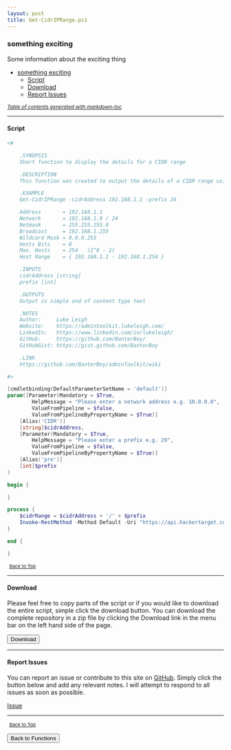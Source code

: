 ```yaml
---
layout: post
title: Get-CidrIPRange.ps1
---
```


### something exciting

Some information about the exciting thing

- [something exciting](#something-exciting)
  - [Script](#script)
  - [Download](#download)
  - [Report Issues](#report-issues)

<small><i><a href='http://ecotrust-canada.github.io/markdown-toc/'>Table of contents generated with markdown-toc</a></i></small>

---

#### Script

```powershell
<#

    .SYNOPSIS
    Short function to display the details for a CIDR range

    .DESCRIPTION
    This function was created to output the details of a CIDR range using the API from hackertarget.com

    .EXAMPLE
    Get-CidrIPRange -cidrAddress 192.168.1.1 -prefix 24

    Address       = 192.168.1.1
    Network       = 192.168.1.0 / 24
    Netmask       = 255.255.255.0
    Broadcast     = 192.168.1.255
    Wildcard Mask = 0.0.0.255
    Hosts Bits    = 8
    Max. Hosts    = 254   (2^8 - 2)
    Host Range    = { 192.168.1.1 - 192.168.1.254 }

    .INPUTS
    cidrAddress [string]
    prefix [int]

    .OUTPUTS
    Output is simple and of content type text

    .NOTES
    Author:     Luke Leigh
    Website:    https://admintoolkit.lukeleigh.com/
    LinkedIn:   https://www.linkedin.com/in/lukeleigh/
    GitHub:     https://github.com/BanterBoy/
    GitHubGist: https://gist.github.com/BanterBoy

    .LINK
    https://github.com/BanterBoy/adminToolkit/wiki

#>

[cmdletbinding(DefaultParameterSetName = 'default')]
param([Parameter(Mandatory = $True,
        HelpMessage = "Please enter a network address e.g. 10.0.0.0",
        ValueFromPipeline = $false,
        ValueFromPipelineByPropertyName = $True)]
    [Alias('CIDR')]
    [string]$cidrAddress,
    [Parameter(Mandatory = $True,
        HelpMessage = "Please enter a prefix e.g. 29",
        ValueFromPipeline = $false,
        ValueFromPipelineByPropertyName = $True)]
    [Alias('pre')]
    [int]$prefix
)

begin {

}

process {
    $cidrRange = $cidrAddress + '/' + $prefix
    Invoke-RestMethod -Method Default -Uri "https://api.hackertarget.com/subnetcalc/?q=$CidrRange"
}

end {

}
```

<span style="font-size:11px;"><a href="#"><i class="fas fa-caret-up" aria-hidden="true" style="color: white; margin-right:5px;"></i>Back to Top</a></span>

---

#### Download

Please feel free to copy parts of the script or if you would like to download the entire script, simple click the download button. You can download the complete repository in a zip file by clicking the Download link in the menu bar on the left hand side of the page.

<button class="btn" type="submit" onclick="window.open('/PowerShell/functions/ip/Get-CidrIPRange.ps1')">
    <i class="fa fa-cloud-download-alt">
    </i>
        Download
</button>

---

#### Report Issues

You can report an issue or contribute to this site on <a href="https://github.com/BanterBoy/scripts-blog/issues">GitHub</a>. Simply click the button below and add any relevant notes. I will attempt to respond to all issues as soon as possible.

<!-- Place this tag where you want the button to render. -->

<a class="github-button" href="https://github.com/BanterBoy/scripts-blog/issues/new?title=Get-CidrIPRange.ps1&body=There is a problem with this function. Please find details below." data-show-count="true" aria-label="Issue BanterBoy/scripts-blog on GitHub">Issue</a>

---

<span style="font-size:11px;"><a href="#"><i class="fas fa-caret-up" aria-hidden="true" style="color: white; margin-right:5px;"></i>Back to Top</a></span>

<a href="/menu/_pages/functions.html">
    <button class="btn">
        <i class='fas fa-reply'>
        </i>
            Back to Functions
    </button>
</a>

[1]: http://ecotrust-canada.github.io/markdown-toc
[2]: https://github.com/googlearchive/code-prettify
